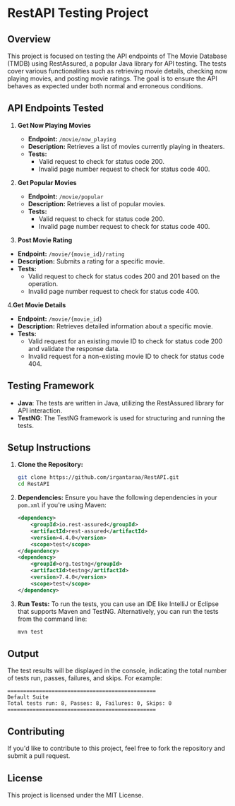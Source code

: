 # RestAPI Testing Project

## Overview

This project is focused on testing the API endpoints of The Movie Database (TMDB) using RestAssured, a popular Java library for API testing. The tests cover various functionalities such as retrieving movie details, checking now playing movies, and posting movie ratings. The goal is to ensure the API behaves as expected under both normal and erroneous conditions.

## API Endpoints Tested

1. **Get Now Playing Movies**
   - **Endpoint:** `/movie/now_playing`
   - **Description:** Retrieves a list of movies currently playing in theaters.
   - **Tests:**
     - Valid request to check for status code 200.
     - Invalid page number request to check for status code 400.

2. **Get Popular Movies**
   - **Endpoint:** `/movie/popular`
   - **Description:** Retrieves a list of popular movies.
   - **Tests:**
     - Valid request to check for status code 200.
     - Invalid page number request to check for status code 400.

3.  **Post Movie Rating**
   - **Endpoint:** `/movie/{movie_id}/rating`
   - **Description:** Submits a rating for a specific movie.
   - **Tests:**
     - Valid request to check for status codes 200 and 201 based on the operation.
     - Invalid page number request to check for status code 400.

4.**Get Movie Details**
   - **Endpoint:** `/movie/{movie_id}`
   - **Description:** Retrieves detailed information about a specific movie.
   - **Tests:**
     - Valid request for an existing movie ID to check for status code 200 and validate the response data.
     - Invalid request for a non-existing movie ID to check for status code 404.

## Testing Framework

- **Java**: The tests are written in Java, utilizing the RestAssured library for API interaction.
- **TestNG**: The TestNG framework is used for structuring and running the tests.

## Setup Instructions

1. **Clone the Repository:**
   ```bash
   git clone https://github.com/irgantaraa/RestAPI.git
   cd RestAPI
   ```

2. **Dependencies:**
   Ensure you have the following dependencies in your `pom.xml` if you're using Maven:

   ```xml
   <dependency>
       <groupId>io.rest-assured</groupId>
       <artifactId>rest-assured</artifactId>
       <version>4.4.0</version>
       <scope>test</scope>
   </dependency>
   <dependency>
       <groupId>org.testng</groupId>
       <artifactId>testng</artifactId>
       <version>7.4.0</version>
       <scope>test</scope>
   </dependency>
   ```

3. **Run Tests:**
   To run the tests, you can use an IDE like IntelliJ or Eclipse that supports Maven and TestNG. Alternatively, you can run the tests from the command line:
   ```bash
   mvn test
   ```

## Output

The test results will be displayed in the console, indicating the total number of tests run, passes, failures, and skips. For example:

```
===============================================
Default Suite
Total tests run: 8, Passes: 8, Failures: 0, Skips: 0
===============================================
```

## Contributing

If you'd like to contribute to this project, feel free to fork the repository and submit a pull request.

## License

This project is licensed under the MIT License.
